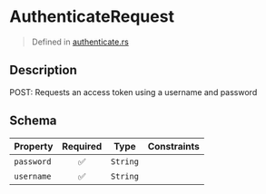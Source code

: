 # AuthenticateRequest
> Defined in [authenticate.rs](../../../../../interface/src/interface/routes/auth/authenticate.rs)

## Description
POST: Requests an access token using a username and password

## Schema

| Property | Required | Type | Constraints |
| --- | :---: | --- | --- |
| `password` | ✅ | `String` |     | 
| `username` | ✅ | `String` |     | 


